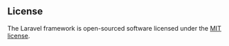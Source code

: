 


## License

The Laravel framework is open-sourced software licensed under the [MIT license](https://opensource.org/licenses/MIT).


